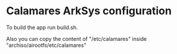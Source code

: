 # Calamares ArkSys configuration

To build the app run build.sh.

Also you can copy the content of "/etc/calamares" inside "archiso/airootfs/etc/calamares"
